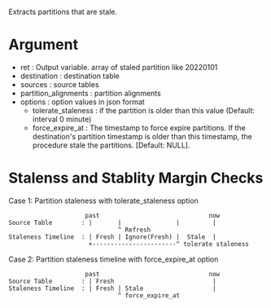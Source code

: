 Extracts partitions that are stale.

Argument
===

- ret                  : Output variable. array of staled partition like 20220101
- destination          : destination table
- sources              : source tables
- partition_alignments : partition alignments
- options              : option values in json format
  * tolerate_staleness : if the partition is older than this value (Default: interval 0 minute)
  *    force_expire_at : The timestamp to force expire partitions. If the destination's partition timestamp is older than this timestamp, the procedure stale the partitions. [Default: NULL].


Stalenss and Stablity Margin Checks
===

Case 1: Partition staleness with tolerate_staleness option
```
                     past                              now
Source Table        : |       |               |         |
                              ^ Refresh
Staleness Timeline  : | Fresh | Ignore(Fresh) |  Stale  |
                      +-----------------------^ tolerate staleness
```


Case 2: Partition staleness timeline with force_expire_at option

```
                     past                              now
Source Table        : | Fresh                           |
Staleness Timeline  : | Fresh | Stale                   |
                              ^ force_expire_at
```
